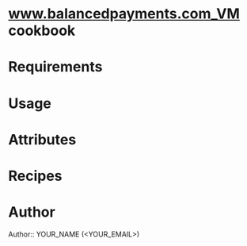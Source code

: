 # www.balancedpayments.com_VM cookbook

# Requirements

# Usage

# Attributes

# Recipes

# Author

Author:: YOUR_NAME (<YOUR_EMAIL>)
